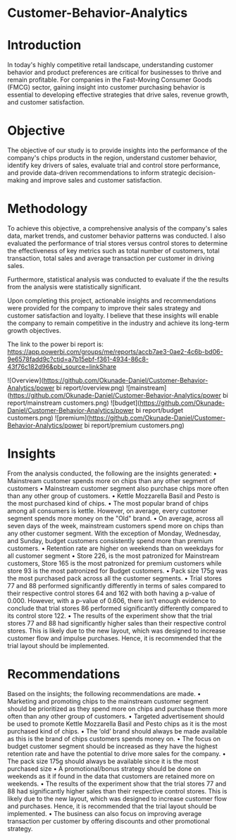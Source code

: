 # Customer-Behavior-Analytics

# Introduction
In today's highly competitive retail landscape, understanding customer behavior and product preferences are critical for businesses to thrive and remain profitable. For companies in the Fast-Moving Consumer Goods (FMCG) sector, gaining insight into customer purchasing behavior is essential to developing effective strategies that drive sales, revenue growth, and customer satisfaction.

# Objective
The objective of our study is to provide insights into the performance of the company's chips products in the region, understand customer behavior, identify key drivers of sales, evaluate trial and control store performance, and provide data-driven recommendations to inform strategic decision-making and improve sales and customer satisfaction.

# Methodology
To achieve this objective, a comprehensive analysis of the company's sales data, market trends, and customer behavior patterns was conducted. I also evaluated the performance of trial stores versus control stores to determine the effectiveness of key metrics such as total number of customers, total transaction, total sales and average transaction per customer in driving sales.

Furthermore, statistical analysis was conducted to evaluate if the the results from the analysis were statistically significant.

Upon completing this project, actionable insights and recommendations were provided for the company to improve their sales strategy and customer satisfaction and loyalty. I believe that these insights will enable the company to remain competitive in the industry and achieve its long-term growth objectives.

The link to the power bi report is: https://app.powerbi.com/groups/me/reports/accb7ae3-0ae2-4c6b-bd06-9e6578fadd9c?ctid=a7b15ebf-f361-4934-86c8-43f76c182d96&pbi_source=linkShare

![Overview](https://github.com/Okunade-Daniel/Customer-Behavior-Analytics/power bi report/overview.png)
![mainstream](https://github.com/Okunade-Daniel/Customer-Behavior-Analytics/power bi report/mainstream customers.png)
![budget](https://github.com/Okunade-Daniel/Customer-Behavior-Analytics/power bi report/budget customers.png)
![premium](https://github.com/Okunade-Daniel/Customer-Behavior-Analytics/power bi report/premium customers.png)

# Insights
From the analysis conducted, the following are the insights generated:
•	Mainstream customer spends more on chips than any other segment of customers
•	Mainstream customer segment also purchase chips more often than any other group of customers.
•	Kettle Mozzarella Basil and Pesto is the most purchased kind of chips.
•	The most popular brand of chips among all consumers is kettle. However, on average, every customer segment spends more money on the "Old" brand.
•	On average, across all seven days of the week, mainstream customers spend more on chips than any other customer segment. With the exception of Monday, Wednesday, and Sunday, budget customers consistently spend more than premium customers.
•	Retention rate are higher on weekends than on weekdays for all customer segment
•	Store 226, is the most patronized for Mainstream customers, Store 165 is the most patronized for premium customers while store 93 is the most patronized for Budget customers.
•	Pack size 175g was the most purchased pack across all the customer segments.
•	Trial stores 77 and 88 performed significantly differently in terms of sales compared to their respective control stores 64 and 162 with both having a p-value of 0.000. However, with a p-value of 0.606, there isn’t enough evidence to conclude that trial stores 86 performed significantly differently compared to its control store 122.
•	The results of the experiment show that the trial stores 77 and 88 had significantly higher sales than their respective control stores. This is likely due to the new layout, which was designed to increase customer flow and impulse purchases. Hence, it is recommended that the trial layout should be implemented. 

# Recommendations
Based on the insights; the following recommendations are made.
•	Marketing and promoting chips to the mainstream customer segment should be prioritized as they spend more on chips and purchase them more often than any other group of customers.
•	Targeted advertisement should be used to promote Kettle Mozzarella Basil and Pesto chips as it is the most purchased kind of chips.
•	The ‘old’ brand should always be made available as this is the brand of chips customers spends money on.
•	The focus on budget customer segment should be increased as they have the highest retention rate and have the potential to drive more sales for the company.
•	The pack size 175g should always be available since it is the most purchased size
•	A promotional/bonus strategy should be done on weekends as it if found in the data that customers are retained more on weekends.
•	The results of the experiment show that the trial stores 77 and 88 had significantly higher sales than their respective control stores. This is likely due to the new layout, which was designed to increase customer flow and purchases. Hence, it is recommended that the trial layout should be implemented.
•	The business can also focus on improving average transaction per customer by offering discounts and other promotional strategy.

